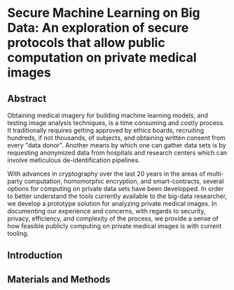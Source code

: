 # Secure Machine Learning on Big Data: An exploration of secure protocols that allow public computation on private medical images

## Abstract

Obtaining medical imagery for building machine learning models, and testing image analysis techniques, is a time consuming and costly process.
It traditionally requires getting approved by ethics boards, recruiting hundreds, if not thousands, of subjects, and obtaining written consent from every "data donor".
Another means by which one can gather data sets is by requesting anonymized data from hospitals and research centers which can involve meticulous de-identification pipelines.

With advances in cryptography over the last 20 years in the areas of multi-party computation, homomorphic encryption, and smart-contracts, several options for computing on private data sets have been developped.
In order to better understand the tools currently available to the big-data researcher, we develop a prototype solution for analyzing private medical images.
In documenting our experience and concerns, with regards to security, privacy, efficiency, and complexity of the process, we provide a sense of how feasible publicly computing on private medical images is with current tooling.

## Introduction

## Materials and Methods


